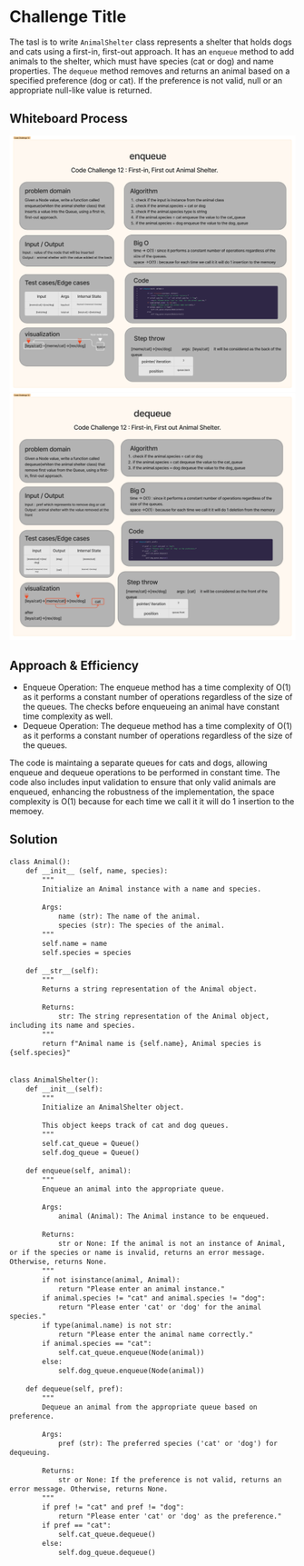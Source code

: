 # Challenge Title
The tasl is to write `AnimalShelter` class represents a shelter that holds dogs and cats using a first-in, first-out approach. It has an `enqueue` method to add animals to the shelter, which must have species (cat or dog) and name properties. The `dequeue` method removes and returns an animal based on a specified preference (dog or cat). If the preference is not valid, null or an appropriate null-like value is returned.
## Whiteboard Process
![](./asstets/enqueue%20animal.png)
![](./asstets/dequeue%20animal.png)
## Approach & Efficiency
 - Enqueue Operation: The enqueue method has a time complexity of O(1) as it performs a constant number of operations regardless of the size of the queues. The checks before enqueueing an animal have constant time complexity as well.
 - Dequeue Operation: The dequeue method has a time complexity of O(1) as it performs a constant number of operations regardless of the size of the queues.    

The code is maintaing a separate queues for cats and dogs, allowing enqueue and dequeue operations to be performed in constant time. The code also includes input validation to ensure that only valid animals are enqueued, enhancing the robustness of the implementation, the space complexity is O(1) because for each time we call it it will do 1 insertion to the memoey.
## Solution
```
class Animal():
    def __init__ (self, name, species):
        """
        Initialize an Animal instance with a name and species.

        Args:
            name (str): The name of the animal.
            species (str): The species of the animal.
        """
        self.name = name
        self.species = species

    def __str__(self):
        """
        Returns a string representation of the Animal object.

        Returns:
            str: The string representation of the Animal object, including its name and species.
        """
        return f"Animal name is {self.name}, Animal species is {self.species}"


class AnimalShelter():
    def __init__(self):
        """
        Initialize an AnimalShelter object.

        This object keeps track of cat and dog queues.
        """
        self.cat_queue = Queue()
        self.dog_queue = Queue()

    def enqueue(self, animal):
        """
        Enqueue an animal into the appropriate queue.

        Args:
            animal (Animal): The Animal instance to be enqueued.

        Returns:
            str or None: If the animal is not an instance of Animal, or if the species or name is invalid, returns an error message. Otherwise, returns None.
        """
        if not isinstance(animal, Animal):
            return "Please enter an animal instance."
        if animal.species != "cat" and animal.species != "dog":
            return "Please enter 'cat' or 'dog' for the animal species."
        if type(animal.name) is not str:
            return "Please enter the animal name correctly."
        if animal.species == "cat":
            self.cat_queue.enqueue(Node(animal))
        else:
            self.dog_queue.enqueue(Node(animal))

    def dequeue(self, pref):
        """
        Dequeue an animal from the appropriate queue based on preference.

        Args:
            pref (str): The preferred species ('cat' or 'dog') for dequeuing.

        Returns:
            str or None: If the preference is not valid, returns an error message. Otherwise, returns None.
        """
        if pref != "cat" and pref != "dog":
            return "Please enter 'cat' or 'dog' as the preference."
        if pref == "cat":
            self.cat_queue.dequeue()
        else:
            self.dog_queue.dequeue()
```